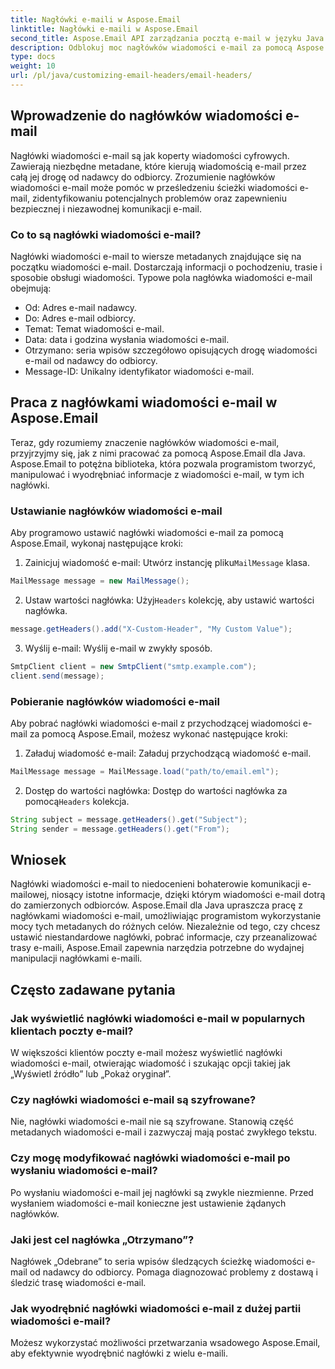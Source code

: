 ```yaml
---
title: Nagłówki e-maili w Aspose.Email
linktitle: Nagłówki e-maili w Aspose.Email
second_title: Aspose.Email API zarządzania pocztą e-mail w języku Java
description: Odblokuj moc nagłówków wiadomości e-mail za pomocą Aspose.Email dla Java. Dowiedz się, jak bez wysiłku ustawiać i pobierać nagłówki wiadomości e-mail.
type: docs
weight: 10
url: /pl/java/customizing-email-headers/email-headers/
---
```


## Wprowadzenie do nagłówków wiadomości e-mail

Nagłówki wiadomości e-mail są jak koperty wiadomości cyfrowych. Zawierają niezbędne metadane, które kierują wiadomością e-mail przez całą jej drogę od nadawcy do odbiorcy. Zrozumienie nagłówków wiadomości e-mail może pomóc w prześledzeniu ścieżki wiadomości e-mail, zidentyfikowaniu potencjalnych problemów oraz zapewnieniu bezpiecznej i niezawodnej komunikacji e-mail.

### Co to są nagłówki wiadomości e-mail?

Nagłówki wiadomości e-mail to wiersze metadanych znajdujące się na początku wiadomości e-mail. Dostarczają informacji o pochodzeniu, trasie i sposobie obsługi wiadomości. Typowe pola nagłówka wiadomości e-mail obejmują:

- Od: Adres e-mail nadawcy.
- Do: Adres e-mail odbiorcy.
- Temat: Temat wiadomości e-mail.
- Data: data i godzina wysłania wiadomości e-mail.
- Otrzymano: seria wpisów szczegółowo opisujących drogę wiadomości e-mail od nadawcy do odbiorcy.
- Message-ID: Unikalny identyfikator wiadomości e-mail.

## Praca z nagłówkami wiadomości e-mail w Aspose.Email

Teraz, gdy rozumiemy znaczenie nagłówków wiadomości e-mail, przyjrzyjmy się, jak z nimi pracować za pomocą Aspose.Email dla Java. Aspose.Email to potężna biblioteka, która pozwala programistom tworzyć, manipulować i wyodrębniać informacje z wiadomości e-mail, w tym ich nagłówki.

### Ustawianie nagłówków wiadomości e-mail

Aby programowo ustawić nagłówki wiadomości e-mail za pomocą Aspose.Email, wykonaj następujące kroki:

1.  Zainicjuj wiadomość e-mail: Utwórz instancję pliku`MailMessage` klasa.

```java
MailMessage message = new MailMessage();
```

2.  Ustaw wartości nagłówka: Użyj`Headers` kolekcję, aby ustawić wartości nagłówka.

```java
message.getHeaders().add("X-Custom-Header", "My Custom Value");
```

3. Wyślij e-mail: Wyślij e-mail w zwykły sposób.

```java
SmtpClient client = new SmtpClient("smtp.example.com");
client.send(message);
```

### Pobieranie nagłówków wiadomości e-mail

Aby pobrać nagłówki wiadomości e-mail z przychodzącej wiadomości e-mail za pomocą Aspose.Email, możesz wykonać następujące kroki:

1. Załaduj wiadomość e-mail: Załaduj przychodzącą wiadomość e-mail.

```java
MailMessage message = MailMessage.load("path/to/email.eml");
```

2. Dostęp do wartości nagłówka: Dostęp do wartości nagłówka za pomocą`Headers` kolekcja.

```java
String subject = message.getHeaders().get("Subject");
String sender = message.getHeaders().get("From");
```

## Wniosek

Nagłówki wiadomości e-mail to niedocenieni bohaterowie komunikacji e-mailowej, niosący istotne informacje, dzięki którym wiadomości e-mail dotrą do zamierzonych odbiorców. Aspose.Email dla Java upraszcza pracę z nagłówkami wiadomości e-mail, umożliwiając programistom wykorzystanie mocy tych metadanych do różnych celów. Niezależnie od tego, czy chcesz ustawić niestandardowe nagłówki, pobrać informacje, czy przeanalizować trasy e-maili, Aspose.Email zapewnia narzędzia potrzebne do wydajnej manipulacji nagłówkami e-maili.

## Często zadawane pytania

### Jak wyświetlić nagłówki wiadomości e-mail w popularnych klientach poczty e-mail?

W większości klientów poczty e-mail możesz wyświetlić nagłówki wiadomości e-mail, otwierając wiadomość i szukając opcji takiej jak „Wyświetl źródło” lub „Pokaż oryginał”.

### Czy nagłówki wiadomości e-mail są szyfrowane?

Nie, nagłówki wiadomości e-mail nie są szyfrowane. Stanowią część metadanych wiadomości e-mail i zazwyczaj mają postać zwykłego tekstu.

### Czy mogę modyfikować nagłówki wiadomości e-mail po wysłaniu wiadomości e-mail?

Po wysłaniu wiadomości e-mail jej nagłówki są zwykle niezmienne. Przed wysłaniem wiadomości e-mail konieczne jest ustawienie żądanych nagłówków.

### Jaki jest cel nagłówka „Otrzymano”?

Nagłówek „Odebrane” to seria wpisów śledzących ścieżkę wiadomości e-mail od nadawcy do odbiorcy. Pomaga diagnozować problemy z dostawą i śledzić trasę wiadomości e-mail.

### Jak wyodrębnić nagłówki wiadomości e-mail z dużej partii wiadomości e-mail?

Możesz wykorzystać możliwości przetwarzania wsadowego Aspose.Email, aby efektywnie wyodrębnić nagłówki z wielu e-maili.